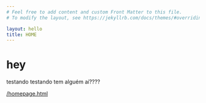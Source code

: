 ```yaml
---
# Feel free to add content and custom Front Matter to this file.
# To modify the layout, see https://jekyllrb.com/docs/themes/#overriding-theme-defaults

layout: hello
title: HOME
---
```


# hey
testando testando tem alguém aí????

[/homepage.html](homepage)